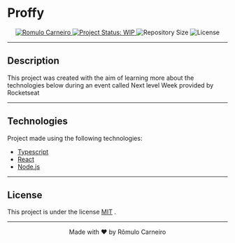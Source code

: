 # Proffy

<p align="center">
  <a href="https://www.linkedin.com/in/r%C3%B4mulo-carneiro-00106414a/" re="nofollow">
    <img alt="Romulo Carneiro" src="https://img.shields.io/badge/Romulo-141F4F?style=flat&logo=linkedin&labelColor=141F4F" style="max-width:100%;">
  </a>
  <a href="https://www.repostatus.org/">
    <img alt="Project Status: WIP" src="https://img.shields.io/badge/repo status-WIP-141F4F">
  </a>
  <img alt="Repository Size" src="https://img.shields.io/github/repo-size/carneiroRomulo/Proffy?color=141F4F">
  <img alt="License" src="https://img.shields.io/badge/license-MIT-141F4F">
</p>

---

## Description

This project was created with the aim of learning more about the technologies below during an event called Next level Week provided by Rocketseat

---

## Technologies

Project made using the following technologies:
- [Typescript](https://www.typescriptlang.org/)
- [React](https://reactjs.org/)
- [Node.js](https://nodejs.org/en/)

---


## License

This project is under the license [MIT](./LICENSE) .

---

<p align="center">Made with ❤️ by Rômulo Carneiro<p/>
